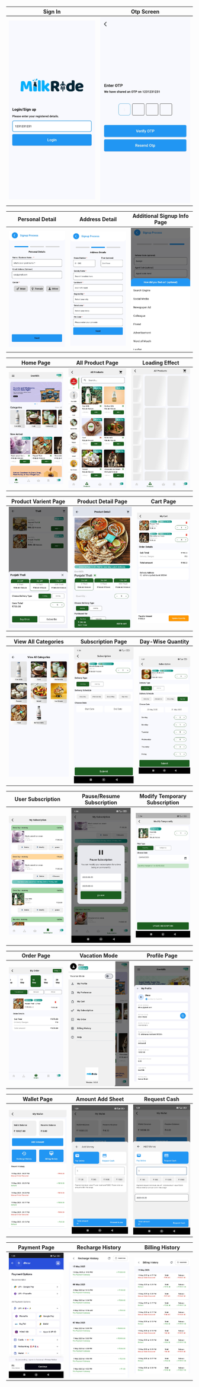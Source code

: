 <!-- variables -->

[home]: https://github.com/dhruvlife/evermilk/blob/main/assets/screenshots/27.jpg 'Home page'
[all-product-page]: https://github.com/dhruvlife/evermilk/blob/main/assets/screenshots/26.jpg 'All Product Page'
[loading-effect]: https://github.com/dhruvlife/evermilk/blob/main/assets/screenshots/17.jpg 'Loading Effect'
[signin]: https://github.com/dhruvlife/evermilk/blob/main/assets/screenshots/6.jpg 'Sign In'
[otp]: https://github.com/dhruvlife/evermilk/blob/main/assets/screenshots/1.jpg 'Otp Screen'
[personal-detail]: https://github.com/dhruvlife/evermilk/blob/main/assets/screenshots/11.jpg 'Personal Detail'
[address-detail]: https://github.com/dhruvlife/evermilk/blob/main/assets/screenshots/19.jpg 'Address Detail'
[additional-signup-info-page]: https://github.com/dhruvlife/evermilk/blob/main/assets/screenshots/24.jpg 'Additional Signup Info Page'
[category-page]: https://github.com/dhruvlife/evermilk/blob/main/assets/screenshots/29.jpg 'Category Page'
[product-varient-page]: https://github.com/dhruvlife/evermilk/blob/main/assets/screenshots/2.jpg 'Product Varient Page'
[view-all-categories-page]: https://github.com/dhruvlife/evermilk/blob/main/assets/screenshots/29.jpg 'View All Categories Page'
[product-detail]: https://github.com/dhruvlife/evermilk/blob/main/assets/screenshots/12.jpg 'Product Detail Page'
[cart-page]: https://github.com/dhruvlife/evermilk/blob/main/assets/screenshots/31.jpg 'Cart Page'
[subscription-page]: https://github.com/dhruvlife/evermilk/blob/main/assets/screenshots/13.jpg 'Subscription Page'
[day-wise-quantity]: https://github.com/dhruvlife/evermilk/blob/main/assets/screenshots/23.jpg 'Day-Wise Quantity'
[user-subscription]: https://github.com/dhruvlife/evermilk/blob/main/assets/screenshots/10.jpg 'User Subscription'
[pause-resume-subscription]: https://github.com/dhruvlife/evermilk/blob/main/assets/screenshots/18.jpg 'Pause/Resume Subscription'
[modify-temporary-subscription]: https://github.com/dhruvlife/evermilk/blob/main/assets/screenshots/16.jpg 'Modify Temporary Subscription'
[wallet-page]: https://github.com/dhruvlife/evermilk/blob/main/assets/screenshots/15.jpg 'Wallet Page'
[amount-add-sheet]: https://github.com/dhruvlife/evermilk/blob/main/assets/screenshots/4.jpg 'Amount Add Sheet'
[request-cash]: https://github.com/dhruvlife/evermilk/blob/main/assets/screenshots/20.jpg 'Request Cash'
[payment-page]: https://github.com/dhruvlife/evermilk/blob/main/assets/screenshots/9.jpg 'Payment Page'
[recharge-history]: https://github.com/dhruvlife/evermilk/blob/main/assets/screenshots/5.jpg 'Recharge History'
[billing-history]: https://github.com/dhruvlife/evermilk/blob/main/assets/screenshots/3.jpg 'Billing History'
[vacation-mode]: https://github.com/dhruvlife/evermilk/blob/main/assets/screenshots/8.jpg 'Vacation Mode'
[profile-page]: https://github.com/dhruvlife/evermilk/blob/main/assets/screenshots/7.jpg 'Profile Page'
[order-page]: https://github.com/dhruvlife/evermilk/blob/main/assets/screenshots/22.jpg 'Order Page'
<!-- table of screenshots -->

|      Sign In       | Otp Screen  |
| :----------------: | :---------: |
| ![Signin][signin]  | ![Otp][otp] | 

|          Personal Detail            |           Address Detail          |                Additional Signup Info Page                  |
| :--------------------------------:  | :-------------------------------: | :---------------------------------------------------------: |
| ![Personal Detail][personal-detail] | ![Address Detail][address-detail] | ![Additional Signup Info Page][additional-signup-info-page] |

|              Home Page              |         All Product Page          |           Loading Effect           |
| :---------------------------------: | :-------------------------------: | :--------------------------------: |
| ![Home Page][home] | ![All Product Page][all-product-page] | ![Loading Effect][loading-effect] |

|              Product Varient Page             |            Product Detail Page         |        Cart Page        |
| :-------------------------------------------: | :------------------------------------: | :---------------------: |
| ![Product Varient Page][product-varient-page] | ![Product Detail Page][product-detail] | ![Cart Page][cart-page] |

|                   View All Categories                 |            Subscription Page            |       Day-Wise Quantity       |
| :---------------------------------------------------: | :-------------------------------------: | :---------------------------: |
| ![View All Categories Page][view-all-categories-page] | ![Subscription Page][subscription-page] | ![Day-Wise Quantity][day-wise-quantity] |

|            User Subscription            |                 Pause/Resume Subscription               |                 Modify Temporary Subscription                   |
| :-------------------------------------: | :-----------------------------------------------------: | :-------------------------------------------------------------: | 
| ![User Subscription][user-subscription] | ![Pause/Resume Subscription][pause-resume-subscription] | ![Modify Temporary Subscription][modify-temporary-subscription] |

|         Order Page         |          Vacation Mode          |          Profile Page          |
| :------------------------: | :-----------------------------: | :----------------------------: |
|  ![Order Page][order-page] | ![Vacation Mode][vacation-mode] | ![Profile Page][profile-page]  |

|         Wallet Page         |           Amount Add Sheet            |          Request Cash         |
| :-------------------------: | :-----------------------------------: | :---------------------------: |
| ![Wallet Page][wallet-page] | ![Amount Add Sheet][amount-add-sheet] | ![Request Cash][request-cash] |

|         Payment Page          |            Recharge History           |            Billing History          |
| :---------------------------: | :-----------------------------------: | :---------------------------------: |
| ![Payment Page][payment-page] | ![Recharge History][recharge-history] | ![Billing History][billing-history] |
 
